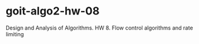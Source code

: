 # goit-algo2-hw-08
Design and Analysis of Algorithms. HW 8. Flow control algorithms and rate limiting
